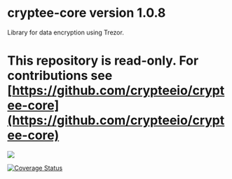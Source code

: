 # cryptee-core version 1.0.8
Library for data encryption using Trezor.

# This repository is read-only. For contributions see [https://github.com/crypteeio/cryptee-core](https://github.com/crypteeio/cryptee-core)

![](https://travis-ci.com/LukasRada/cryptee-core.svg?branch=master)

[![Coverage Status](https://coveralls.io/repos/github/LukasRada/cryptee-core/badge.svg?branch=master)](https://coveralls.io/github/LukasRada/cryptee-core?branch=master)
